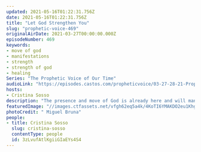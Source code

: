 ```yaml
---
updated: 2021-05-16T01:22:31.756Z
date: 2021-05-16T01:22:31.756Z
title: "Let God Strengthen You"
slug: "prophetic-voice-469"
originalAirDate: 2021-03-27T00:00:00.000Z
episodeNumber: 469
keywords:
- move of god
- manifestations
- strength
- strength of god
- healing
Series: "The Prophetic Voice of Our Time"
audioLink: "https://episodes.castos.com/propheticvoice/03-27-28-21-Prophetic-Voice-of-our-Time-[mixdown]-01.mp3"
hosts:
- Cristina Sosso
description: "The presence and move of God is already here and will manifest once those ready and trained increase in number-- let one of them be you. Let God be the Lord in every decision you make, and let Him strengthen you so you can overcome the challenges of our time. Realize who you are in Him."
featuredImage: "//images.ctfassets.net/vfgh62eq5a4k/4KoTI6YMAKDO2eu1Khg2zv/f28e556cfb90e18ad39ff932d85774fe/miguel-bruna-TzVN0xQhWaQ-unsplash__1_.jpg"
photoCredit: " Miguel Bruna"
people:
- title: Cristina Sosso
  slug: cristina-sosso
  contentType: people
  id: 3zLvufAtlKgiiGIaEYs4S4
---
```

